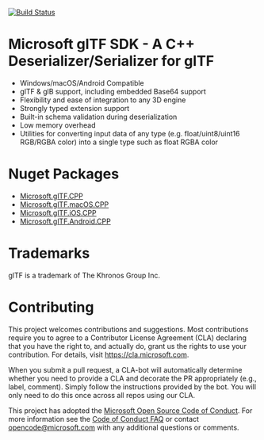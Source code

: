 [![Build Status](https://gltfsdk.visualstudio.com/build/_apis/build/status/Microsoft.glTF-SDK)](https://gltfsdk.visualstudio.com/build/_build/latest?definitionId=1)

# Microsoft glTF SDK - A C++ Deserializer/Serializer for glTF

* Windows/macOS/Android Compatible
* glTF & glB support, including embedded Base64 support
* Flexibility and ease of integration to any 3D engine
* Strongly typed extension support
* Built-in schema validation during deserialization
* Low memory overhead
* Utilities for converting input data of any type (e.g. float/uint8/uint16 RGB/RGBA color) into a single type such as float RGBA color

# Nuget Packages

* [Microsoft.glTF.CPP](https://www.nuget.org/packages/Microsoft.glTF.CPP/)
* [Microsoft.glTF.macOS.CPP](https://www.nuget.org/packages/Microsoft.glTF.macOS.CPP/)
* [Microsoft.glTF.iOS.CPP](https://www.nuget.org/packages/Microsoft.glTF.iOS.CPP/)
* [Microsoft.glTF.Android.CPP](https://www.nuget.org/packages/Microsoft.glTF.Android.CPP/)

# Trademarks

glTF is a trademark of The Khronos Group Inc.

# Contributing

This project welcomes contributions and suggestions.  Most contributions require you to agree to a
Contributor License Agreement (CLA) declaring that you have the right to, and actually do, grant us
the rights to use your contribution. For details, visit https://cla.microsoft.com.

When you submit a pull request, a CLA-bot will automatically determine whether you need to provide
a CLA and decorate the PR appropriately (e.g., label, comment). Simply follow the instructions
provided by the bot. You will only need to do this once across all repos using our CLA.

This project has adopted the [Microsoft Open Source Code of Conduct](https://opensource.microsoft.com/codeofconduct/).
For more information see the [Code of Conduct FAQ](https://opensource.microsoft.com/codeofconduct/faq/) or
contact [opencode@microsoft.com](mailto:opencode@microsoft.com) with any additional questions or comments.

